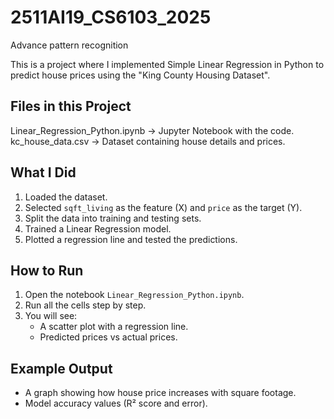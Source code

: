 # 2511AI19_CS6103_2025
Advance pattern recognition

This is a project where I implemented Simple Linear Regression in Python to predict house prices using the "King County Housing Dataset".

## Files in this Project
Linear_Regression_Python.ipynb -> Jupyter Notebook with the code.  
kc_house_data.csv -> Dataset containing house details and prices.  

## What I Did
1. Loaded the dataset.  
2. Selected `sqft_living` as the feature (X) and `price` as the target (Y).  
3. Split the data into training and testing sets.  
4. Trained a Linear Regression model.  
5. Plotted a regression line and tested the predictions.  

## How to Run
1. Open the notebook `Linear_Regression_Python.ipynb`.  
2. Run all the cells step by step.  
3. You will see:  
   - A scatter plot with a regression line.  
   - Predicted prices vs actual prices.  

## Example Output
- A graph showing how house price increases with square footage.  
- Model accuracy values (R² score and error).   

